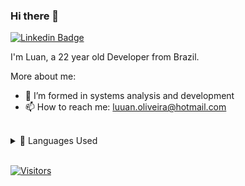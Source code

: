 ### Hi there 👋

<!--
**LuuanOliveira/LuuanOliveira** is a ✨ _special_ ✨ repository because its `README.md` (this file) appears on your GitHub profile.

Here are some ideas to get you started:

- 🔭 I’m currently working on ...
- 🌱 I’m currently learning ...
- 👯 I’m looking to collaborate on ...
- 🤔 I’m looking for help with ...
- 💬 Ask me about ...
- 📫 How to reach me: ...
- 😄 Pronouns: ...
- ⚡ Fun fact: ...
-->

[![Linkedin Badge](https://img.shields.io/badge/-LinkedIn-blue?style=flat-square&logo=Linkedin&logoColor=white&link=https://www.linkedin.com/in/luuan-oliveira/)](https://www.linkedin.com/in/luuan-oliveira/)

I'm Luan, a 22 year old Developer from Brazil.

More about me:
- :school: I’m formed in systems analysis and development
- 📫 How to reach me: luuan.oliveira@hotmail.com
<br/>

<!--
<details>
  <summary>:zap: Github Stats</summary>
  <img src="https://github-readme-stats.vercel.app/api?username=LuuanOliveira&&show_icons=true&title_color=222222&icon_color=03A87C&text_color=333333&bg_color=ffffff">
</details>
-->

<details>
  <summary>🌱 Languages Used</summary>
  <img src="https://github-readme-stats.vercel.app/api/top-langs/?username=LuuanOliveira&layout=compact&bg_color=ffffff&text_color=333333">
</details>
<br/>

[![Visitors](https://visitor-badge.glitch.me/badge?page_id=github/LuuanOliveira)](https://github.com/LuuanOliveira)
